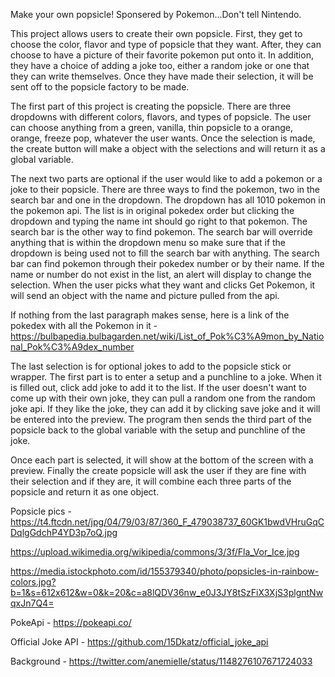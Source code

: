 Make your own popsicle!
Sponsered by Pokemon...Don't tell Nintendo.

This project allows users to create their own popsicle. First, they get to choose the color, flavor and type of popsicle that they want. After, they can choose to have a picture of their favorite pokemon put onto it. In addition, they have a choice of adding a joke too, either a random joke or one that they can write themselves. Once they have made their selection, it will be sent off to the popsicle factory to be made.

The first part of this project is creating the popsicle. There are three dropdowns with different colors, flavors, and types of popsicle. The user can choose anything from a green, vanilla, thin popsicle to a orange, orange, freeze pop, whatever the user wants. Once the selection is made, the create button will make a object with the selections and will return it as a global variable. 

The next two parts are optional if the user would like to add a pokemon or a joke to their popsicle. There are three ways to find the pokemon, two in the search bar and one in the dropdown. The dropdown has all 1010 pokemon in the pokemon api. The list is in original pokedex order but clicking the dropdown and typing the name int should go right to that pokemon. The search bar is the other way to find pokemon. The search bar will override anything that is within the dropdown menu so make sure that if the dropdown is being used not to fill the search bar with anything. The search bar can find pokemon through their pokedex number or by their name. If the name or number do not exist in the list, an alert will display to change the selection. When the user picks what they want and clicks Get Pokemon, it will send an object with the name and picture pulled from the api. 

If nothing from the last paragraph makes sense, here is a link of the pokedex with all the Pokemon in it - https://bulbapedia.bulbagarden.net/wiki/List_of_Pok%C3%A9mon_by_National_Pok%C3%A9dex_number

The last selection is for optional jokes to add to the popsicle stick or wrapper. The first part is to enter a setup and a punchline to a joke. When it is filled out, click add joke to add it to the list. If the user doesn't want to come up with their own joke, they can pull a random one from the random joke api.
If they like the joke, they can add it by clicking save joke and it will be entered into the preview. The program then sends the third part of the popsicle back to the global variable with the setup and punchline of the joke. 

Once each part is selected, it will show at the bottom of the screen with a preview. Finally the create popsicle will ask the user if they are fine with their selection and if they are, it will combine each three parts of the popsicle and return it as one object. 


Popsicle pics -
https://t4.ftcdn.net/jpg/04/79/03/87/360_F_479038737_60GK1bwdVHruGqCDqlgGdchP4YD3p7oQ.jpg

https://upload.wikimedia.org/wikipedia/commons/3/3f/Fla_Vor_Ice.jpg

https://media.istockphoto.com/id/155379340/photo/popsicles-in-rainbow-colors.jpg?b=1&s=612x612&w=0&k=20&c=a8lQDV36nw_e0J3JY8tSzFiX3XjS3plgntNwqxJn7Q4=

PokeApi - https://pokeapi.co/

Official Joke API - https://github.com/15Dkatz/official_joke_api

Background - https://twitter.com/anemielle/status/1148276107671724033